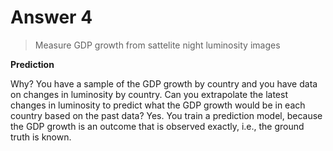 # Answer 4
>Measure GDP growth from sattelite night luminosity images


__Prediction__

Why? You have a sample of the GDP growth by country and you have data on changes in luminosity by country. Can you extrapolate the latest changes in luminosity to predict what the GDP growth would be in each country based on the past data? Yes. You train a prediction model, because the GDP growth is an outcome that is observed exactly, i.e., the ground truth is known.

